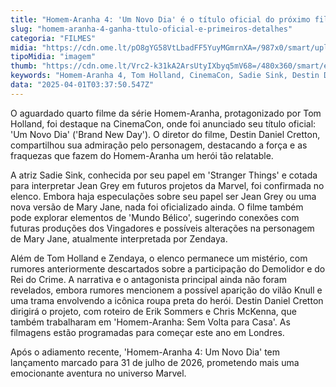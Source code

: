 ```yaml
---
title: "Homem-Aranha 4: 'Um Novo Dia' é o título oficial do próximo filme com Tom Holland"
slug: "homem-aranha-4-ganha-ttulo-oficial-e-primeiros-detalhes"
categoria: "FILMES"
midia: "https://cdn.ome.lt/pO8gYG58VtLbadFF5YuyMGmrnXA=/987x0/smart/uploads/conteudo/fotos/OMELETE_CAPA_-_2025-03-18T123609.046.png"
tipoMidia: "imagem"
thumb: "https://cdn.ome.lt/Vrc2-k31kA2ArsUtyIXbyq5mV68=/480x360/smart/extras/conteudos/omelete_THUMB_-_2025-03-18T123551.642.png"
keywords: "Homem-Aranha 4, Tom Holland, CinemaCon, Sadie Sink, Destin Daniel Cretton, Marvel"
data: "2025-04-01T03:37:50.547Z"
---
```


O aguardado quarto filme da série Homem-Aranha, protagonizado por Tom Holland, foi destaque na CinemaCon, onde foi anunciado seu título oficial: 'Um Novo Dia' ('Brand New Day'). O diretor do filme, Destin Daniel Cretton, compartilhou sua admiração pelo personagem, destacando a força e as fraquezas que fazem do Homem-Aranha um herói tão relatable.

A atriz Sadie Sink, conhecida por seu papel em 'Stranger Things' e cotada para interpretar Jean Grey em futuros projetos da Marvel, foi confirmada no elenco. Embora haja especulações sobre seu papel ser Jean Grey ou uma nova versão de Mary Jane, nada foi oficializado ainda. O filme também pode explorar elementos de 'Mundo Bélico', sugerindo conexões com futuras produções dos Vingadores e possíveis alterações na personagem de Mary Jane, atualmente interpretada por Zendaya.

Além de Tom Holland e Zendaya, o elenco permanece um mistério, com rumores anteriormente descartados sobre a participação do Demolidor e do Rei do Crime. A narrativa e o antagonista principal ainda não foram revelados, embora rumores mencionem a possível aparição do vilão Knull e uma trama envolvendo a icônica roupa preta do herói. Destin Daniel Cretton dirigirá o projeto, com roteiro de Erik Sommers e Chris McKenna, que também trabalharam em 'Homem-Aranha: Sem Volta para Casa'. As filmagens estão programadas para começar este ano em Londres.

Após o adiamento recente, 'Homem-Aranha 4: Um Novo Dia' tem lançamento marcado para 31 de julho de 2026, prometendo mais uma emocionante aventura no universo Marvel.